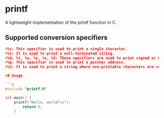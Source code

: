 # printf

A lightweight implementation of the printf function in C.

## Supported conversion specifiers

```c
#%c: This specifier is used to print a single character.
#%s: It is used to print a null-terminated string.
#%d, %i, %u, %o, %x, %X: These specifiers are used to print signed or unsigned integers in decimal, octal, or hexadecimal format.
#%p: This specifier is used to print a pointer address.
#%S: It is used to print a string where non-printable characters are represented in the format \xXX, where XX is the ASCII code value in hexadecimal (always two characters in uppercase).

## Usage

```c
#include "printf.h"

int main() {
    printf("Hello, world!\n");
        return 0;
	}

